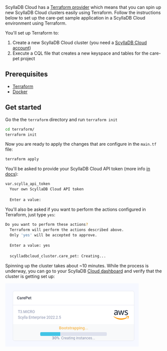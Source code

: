 ScyllaDB Cloud has a [Terraform provider](https://github.com/scylladb/terraform-provider-scylladbcloud) which means that you can spin up new
ScyllaDB Cloud clusters easily using Terraform. Follow the instructions below to
set up the care-pet sample application in a ScyllaDB Cloud environment using Terraform.

You'll set up Terraform to:
1. Create a new ScyllaDB Cloud cluster (you need a [ScyllaDB Cloud account](https://cloud.scylladb.com/account/sign-up))
1. Execute a CQL file that creates a new keyspace and tables for the care-pet project

## Prerequisites
* [Terraform](https://developer.hashicorp.com/terraform/tutorials/aws-get-started/install-cli)
* [Docker](https://docs.docker.com/engine/install/)


## Get started
Go the the `terraform` directory and run `terraform init`
```bash
cd terraform/
terraform init
```

Now you are ready to apply the changes that are configure in the `main.tf` file:
```bash
terraform apply
```

You'll be asked to provide your ScyllaDB Cloud API token (more info [in docs](https://cloud.docs.scylladb.com/stable/api-docs/api-get-started.html)):
```bash
var.scylla_api_token
  Your own ScyllaDB Cloud API token

  Enter a value:
```

You'll also be asked if you want to perform the actions configured in Terraform, just type `yes`:
```bash
Do you want to perform these actions?
  Terraform will perform the actions described above.
  Only 'yes' will be accepted to approve.

  Enter a value: yes

  scylladbcloud_cluster.care_pet: Creating...
```

Spinning up the cluster takes about ~10 minutes. While the process is underway, you can go to your
ScyllaDB [Cloud dashboard](https://cloud.scylladb.com/clusters/list) and verify that the cluster is getting set up:

![cluster setting up](./cloud_screen.png)


